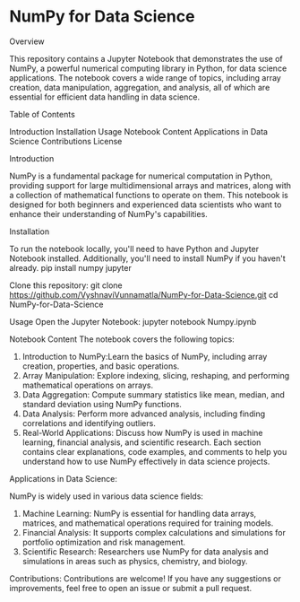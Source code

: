 # NumPy for Data Science


Overview

This repository contains a Jupyter Notebook that demonstrates the use of NumPy, a powerful numerical computing library in Python, for data science applications. The notebook covers a wide range of topics, including array creation, data manipulation, aggregation, and analysis, all of which are essential for efficient data handling in data science.


Table of Contents

Introduction
Installation
Usage
Notebook Content
Applications in Data Science
Contributions
License


Introduction

NumPy is a fundamental package for numerical computation in Python, providing support for large multidimensional arrays and matrices, along with a collection of mathematical functions to operate on them. This notebook is designed for both beginners and experienced data scientists who want to enhance their understanding of NumPy's capabilities.

Installation

To run the notebook locally, you'll need to have Python and Jupyter Notebook installed. Additionally, you'll need to install NumPy if you haven't already.
pip install numpy jupyter

Clone this repository:
git clone https://github.com/VyshnaviVunnamatla/NumPy-for-Data-Science.git cd NumPy-for-Data-Science

Usage
Open the Jupyter Notebook:
jupyter notebook Numpy.ipynb

Notebook Content
The notebook covers the following topics:

1. Introduction to NumPy:Learn the basics of NumPy, including array creation, properties, and basic operations.
2. Array Manipulation: Explore indexing, slicing, reshaping, and performing mathematical operations on arrays.
3. Data Aggregation: Compute summary statistics like mean, median, and standard deviation using NumPy functions.
4. Data Analysis: Perform more advanced analysis, including finding correlations and identifying outliers.
5. Real-World Applications: Discuss how NumPy is used in machine learning, financial analysis, and scientific research.
Each section contains clear explanations, code examples, and comments to help you understand how to use NumPy effectively in data science projects.

Applications in Data Science:

NumPy is widely used in various data science fields:

1. Machine Learning: NumPy is essential for handling data arrays, matrices, and mathematical operations required for training models.
2. Financial Analysis: It supports complex calculations and simulations for portfolio optimization and risk management.
3. Scientific Research: Researchers use NumPy for data analysis and simulations in areas such as physics, chemistry, and biology.

Contributions:
Contributions are welcome! If you have any suggestions or improvements, feel free to open an issue or submit a pull request.


